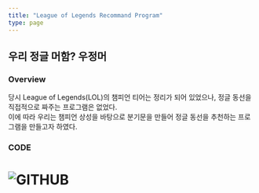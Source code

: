 ```yaml
---
title: "League of Legends Recommand Program"
type: page
---
```



## 우리 정글 머함? 우정머

### Overview
당시 League of Legends(LOL)의 챔피언 티어는 정리가 되어 있었으나, 정글 동선을 직접적으로 짜주는 프로그램은 없었다.  
이에 따라 우리는 챔피언 상성을 바탕으로 분기문을 만들어 정글 동선을 추천하는 프로그램을 만들고자 하였다.  

### CODE

# ![[GITHUB](https://github.com/alsspp01/LRP.git)](/image/profile/favicon-16x16.png)
